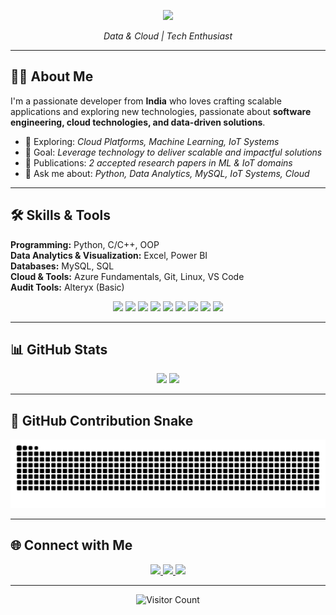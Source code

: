 <!-- HEADER --> 
<p align="center"> 
  <!-- Typing SVG Animation --> 
  <img src="https://readme-typing-svg.herokuapp.com?size=28&color=4A90E2&center=true&vCenter=true&width=600&lines=Hi%2C+I’m+Divyansh+Gautam;Passionate+about+Software+Engineering;Always+learning+new+things;Building+elegant+solutions+with+code" /> 
</p>

<center> 
  <em>Data & Cloud | Tech Enthusiast</em> 
</center>

---

## 👨‍💻 About Me
I'm a passionate developer from **India** who loves crafting scalable applications and exploring new technologies, passionate about **software engineering, cloud technologies, and data-driven solutions**.  

- 🌱 Exploring: *Cloud Platforms, Machine Learning, IoT Systems*  
- 🎯 Goal: *Leverage technology to deliver scalable and impactful solutions*  
- 📝 Publications: *2 accepted research papers in ML & IoT domains*  
- 💬 Ask me about: *Python, Data Analytics, MySQL, IoT Systems, Cloud*  

---

## 🛠 Skills & Tools
**Programming:** Python, C/C++, OOP  
**Data Analytics & Visualization:** Excel, Power BI  
**Databases:** MySQL, SQL  
**Cloud & Tools:** Azure Fundamentals, Git, Linux, VS Code  
**Audit Tools:** Alteryx (Basic) 

<p align="center">
  <img src="https://img.shields.io/badge/-C-00599C?style=for-the-badge&logo=c&logoColor=white" />
  <img src="https://img.shields.io/badge/-C++-00599C?style=for-the-badge&logo=c%2B%2B&logoColor=white" />
  <img src="https://img.shields.io/badge/-Python-3776AB?style=for-the-badge&logo=python&logoColor=white" />
  <img src="https://img.shields.io/badge/-Dart-0175C2?style=for-the-badge&logo=dart&logoColor=white" />
  <img src="https://img.shields.io/badge/-Flutter-02569B?style=for-the-badge&logo=flutter&logoColor=white" />
  <img src="https://img.shields.io/badge/-MySQL-4479A1?style=for-the-badge&logo=mysql&logoColor=white" />
  <img src="https://img.shields.io/badge/-Linux-FCC624?style=for-the-badge&logo=linux&logoColor=black" />
  <img src="https://img.shields.io/badge/-Git-F05032?style=for-the-badge&logo=git&logoColor=white" />
  <img src="https://img.shields.io/badge/-VS%20Code-007ACC?style=for-the-badge&logo=visual-studio-code&logoColor=white" />
</p>

---

## 📊 GitHub Stats
<p align="center">
  <img src="https://github-readme-stats.vercel.app/api?username=little151&show_icons=true&theme=tokyonight" height="180em" />
  <img src="https://github-readme-streak-stats.herokuapp.com/?user=little151&theme=tokyonight" height="180em" />
</p>

---

## 🐍 GitHub Contribution Snake
<p align="center">
  <picture>
    <source media="(prefers-color-scheme: dark)" srcset="https://raw.githubusercontent.com/little151/little151/output/github-contribution-grid-snake-dark.svg" />
    <source media="(prefers-color-scheme: light)" srcset="https://raw.githubusercontent.com/little151/little151/output/github-contribution-grid-snake.svg" />
    <img alt="github contribution grid snake animation" src="https://raw.githubusercontent.com/little151/little151/output/github-contribution-grid-snake.svg" />
  </picture>
</p>

---

## 🌐 Connect with Me
<p align="center">
  <p align="center">
  <a href="mailto:divyanshgautam151@gmail.com" target="_blank">
    <img src="https://img.shields.io/badge/Email-D14836?style=for-the-badge&logo=gmail&logoColor=white"/>
  </a>
  <a href="https://linkedin.com/in/divyansh-gautam-59aa63209" target="_blank">
    <img src="https://img.shields.io/badge/LinkedIn-0077B5?style=for-the-badge&logo=linkedin&logoColor=white"/>
  </a>
  <a href="https://instagram.com/notlitttle" target="_blank">
    <img src="https://img.shields.io/badge/Instagram-E4405F?style=for-the-badge&logo=instagram&logoColor=white"/>
  </a>
  
</p>

---

<!-- Visitor Counter -->
<p align="center">
  <img src="https://visitor-badge.laobi.icu/badge?page_id=little151.little151" alt="Visitor Count" />
</p>
